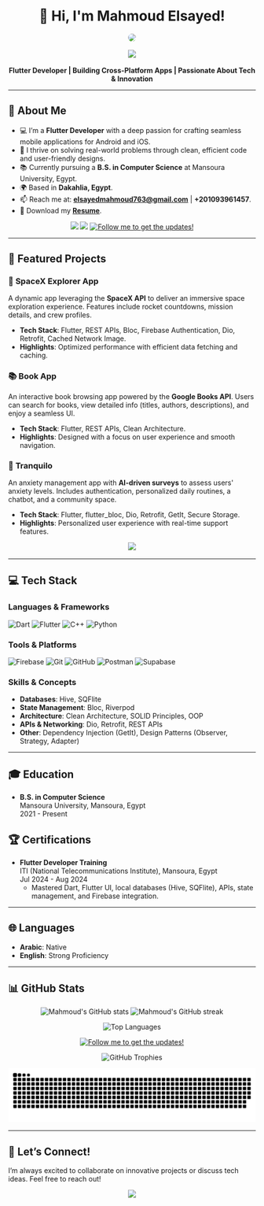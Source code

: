 <h1 align="center">
  👋 Hi, I'm Mahmoud Elsayed!
</h1>

<p align="center">
  <img src="https://media.giphy.com/media/L1R1tvI9svkIWwpVYr/giphy.gif" width="150" style="border-radius: 50%;">
</p>

<p align="center">
  <a href="https://github.com/DenverCoder1/readme-typing-svg"><img src="https://readme-typing-svg.herokuapp.com/?lines=Flutter%20Developer;Mobile%20App%20Enthusiast;Problem%20Solver;Always%20Learning%20%26%20Growing&font=Fira%20Code&center=true&width=440&height=45&color=00C4B4&vCenter=true&size=22"></a>
</p>

<p align="center">
  <strong>Flutter Developer | Building Cross-Platform Apps | Passionate About Tech & Innovation</strong>
</p>

---

## 🌟 About Me
- 💻 I’m a **Flutter Developer** with a deep passion for crafting seamless mobile applications for Android and iOS.
- 🚀 I thrive on solving real-world problems through clean, efficient code and user-friendly designs.
- 📚 Currently pursuing a **B.S. in Computer Science** at Mansoura University, Egypt.
- 🌍 Based in **Dakahlia, Egypt**.
- 📫 Reach me at: **elsayedmahmoud763@gmail.com** | **+201093961457**.
- 📄 Download my **[Resume](https://drive.google.com/file/d/your-resume-link-here/view?usp=sharing)**.

<p align="center">
  <a href="https://www.linkedin.com/in/mahmoud-elsayed-/" target="_blank"><img src="https://img.shields.io/badge/LinkedIn-%230077B5.svg?style=for-the-badge&logo=linkedin&logoColor=white"/></a>
  <a href="mailto:elsayedmahmoud763@gmail.com" target="_blank"><img src="https://img.shields.io/badge/Gmail-D14836?style=for-the-badge&logo=gmail&logoColor=white"/></a>
  <a href="https://www.github.com/mahmoud-elsay" target="_blank" rel="noreferrer"><img src="https://img.shields.io/github/followers/mahmoud-elsay?logo=github&style=for-the-badge&color=00C4B4&labelColor=1A1A1A" title="Follow me to get the updates!"/></a>
</p>

---

## 🚀 Featured Projects
### 🌌 **SpaceX Explorer App**
A dynamic app leveraging the **SpaceX API** to deliver an immersive space exploration experience. Features include rocket countdowns, mission details, and crew profiles.  
- **Tech Stack**: Flutter, REST APIs, Bloc, Firebase Authentication, Dio, Retrofit, Cached Network Image.  
- **Highlights**: Optimized performance with efficient data fetching and caching.

### 📚 **Book App**
An interactive book browsing app powered by the **Google Books API**. Users can search for books, view detailed info (titles, authors, descriptions), and enjoy a seamless UI.  
- **Tech Stack**: Flutter, REST APIs, Clean Architecture.  
- **Highlights**: Designed with a focus on user experience and smooth navigation.

### 🧘 **Tranquilo**
An anxiety management app with **AI-driven surveys** to assess users' anxiety levels. Includes authentication, personalized daily routines, a chatbot, and a community space.  
- **Tech Stack**: Flutter, flutter_bloc, Dio, Retrofit, GetIt, Secure Storage.  
- **Highlights**: Personalized user experience with real-time support features.

<p align="center">
  <a href="https://github.com/mahmoud-elsay?tab=repositories"><img src="https://img.shields.io/badge/View%20All%20Projects-181717?style=for-the-badge&logo=github&logoColor=white"/></a>
</p>

---

## 💻 Tech Stack
### Languages & Frameworks
![Dart](https://img.shields.io/badge/Dart-%230175C2.svg?style=for-the-badge&logo=dart&logoColor=white)
![Flutter](https://img.shields.io/badge/Flutter-%2302569B.svg?style=for-the-badge&logo=Flutter&logoColor=white)
![C++](https://img.shields.io/badge/C++-00599C?style=for-the-badge&logo=c%2B%2B&logoColor=white)
![Python](https://img.shields.io/badge/Python-3776AB?style=for-the-badge&logo=python&logoColor=white)

### Tools & Platforms
![Firebase](https://img.shields.io/badge/Firebase-FFCA28?style=for-the-badge&logo=firebase&logoColor=black)
![Git](https://img.shields.io/badge/Git-F05032?style=for-the-badge&logo=git&logoColor=white)
![GitHub](https://img.shields.io/badge/GitHub-181717?style=for-the-badge&logo=github&logoColor=white)
![Postman](https://img.shields.io/badge/Postman-FF6C37?style=for-the-badge&logo=postman&logoColor=white)
![Supabase](https://img.shields.io/badge/Supabase-3ECF8E?style=for-the-badge&logo=supabase&logoColor=white)

### Skills & Concepts
- **Databases**: Hive, SQFlite
- **State Management**: Bloc, Riverpod
- **Architecture**: Clean Architecture, SOLID Principles, OOP
- **APIs & Networking**: Dio, Retrofit, REST APIs
- **Other**: Dependency Injection (GetIt), Design Patterns (Observer, Strategy, Adapter)

---

## 🎓 Education
- **B.S. in Computer Science**  
  Mansoura University, Mansoura, Egypt  
  2021 - Present

## 🏆 Certifications
- **Flutter Developer Training**  
  ITI (National Telecommunications Institute), Mansoura, Egypt  
  Jul 2024 - Aug 2024  
  - Mastered Dart, Flutter UI, local databases (Hive, SQFlite), APIs, state management, and Firebase integration.

---

## 🌐 Languages
- **Arabic**: Native  
- **English**: Strong Proficiency

---

## 📊 GitHub Stats
<p align="center">
  <img src="https://github-readme-stats.vercel.app/api?username=mahmoud-elsay&show_icons=true&count_private=true&theme=radical&hide_border=true" alt="Mahmoud's GitHub stats" width="400"/>
  <img src="https://github-readme-streak-stats.herokuapp.com/?user=mahmoud-elsay&theme=radical&hide_border=true" alt="Mahmoud's GitHub streak" width="400"/>
</p>

<p align="center">
  <img src="https://github-readme-stats.vercel.app/api/top-langs/?username=mahmoud-elsay&layout=compact&theme=radical&hide_border=true" alt="Top Languages" width="300"/>
</p>

<p align="center">
  <a href="https://www.github.com/mahmoud-elsay" target="_blank" rel="noreferrer"><img src="https://img.shields.io/github/followers/mahmoud-elsay?logo=github&style=for-the-badge&color=00C4B4&labelColor=1A1A1A&cacheBust=1" title="Follow me to get the updates!"/></a>
</p>

<p align="center">
  <img src="https://github-profile-trophy.vercel.app/?username=mahmoud-elsay&theme=dracula&no-frame=true&margin-w=15" alt="GitHub Trophies"/>
</p>

<p align="center">
  <img src="https://raw.githubusercontent.com/SakerDakak/SakerDakak/18c8e620265b49dbcc664d11c6dd0cb88a2a87fd/Images/github-snake.svg" alt="Snake animation"/>
</p>

---

## 🌟 Let’s Connect!
I’m always excited to collaborate on innovative projects or discuss tech ideas. Feel free to reach out!

<p align="center">
  <a href="https://www.linkedin.com/in/mahmoud-elsayed-/" target="_blank"><img src="https://img.shields.io/badge/Let’s%20Connect-0077B5?style=for-the-badge&logo=linkedin&logoColor=white"/></a>
</p>